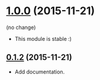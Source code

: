 <a name="1.0.0"></a>
# [1.0.0](https://github.com/packsaddle/ruby-uri-ssh_git/compare/v0.1.2...v1.0.0) (2015-11-21)

(no change)

* This module is stable :)


<a name="0.1.2"></a>
## [0.1.2](https://github.com/packsaddle/ruby-uri-ssh_git/compare/v0.1.1...v0.1.2) (2015-11-21)

* Add documentation.
